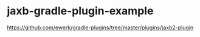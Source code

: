 # jaxb-gradle-plugin-example


https://github.com/ewerk/gradle-plugins/tree/master/plugins/jaxb2-plugin
